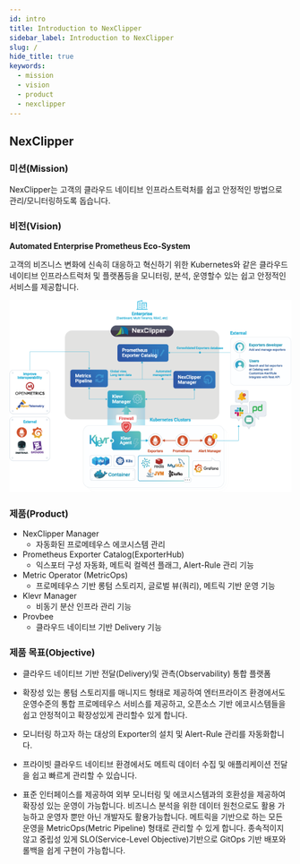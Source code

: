 ```yaml
---
id: intro
title: Introduction to NexClipper
sidebar_label: Introduction to NexClipper
slug: /
hide_title: true
keywords:
  - mission
  - vision
  - product
  - nexclipper
---
```


## NexClipper

### 미션(Mission)

NexClipper는 고객의 클라우드 네이티브 인프라스트럭처를 쉽고 안정적인 방법으로 관리/모니터링하도록 돕습니다.

### 비전(Vision)

**Automated Enterprise Prometheus Eco-System**

고객의 비즈니스 변화에 신속히 대응하고 혁신하기 위한 Kubernetes와 같은 클라우드 네이티브 인프라스트럭처 및 플랫폼등을 모니터링, 분석, 운영할수 있는 쉽고 안정적인 서비스를 제공합니다.


![img](../static/img/architecture_outline3_layer.png)

### 제품(Product)

* NexClipper Manager
  * 자동화된 프로메테우스 에코시스템 관리 
* Prometheus Exporter Catalog(ExporterHub)
  * 익스포터 구성 자동화, 메트릭 컬렉션 플래그, Alert-Rule 관리 기능
* Metric Operator (MetricOps)
  * 프로메테우스 기반 롱텀 스토리지, 글로벌 뷰(쿼리), 메트릭 기반 운영 기능
* Klevr Manager
  * 비동기 분산 인프라 관리 기능
* Provbee
  * 클라우드 네이티브 기반 Delivery 기능

### 제품 목표(Objective)
* 클라우드 네이티브 기반 전달(Delivery)및 관측(Observability) 통합 플랫폼

* 확장성 있는 롱텀 스토리지를 매니지드 형태로 제공하여 엔터프라이즈 환경에서도 운영수준의 통합 프로메테우스 서비스를 제공하고, 오픈소스 기반 에코시스템들을 쉽고 안정적이고 확장성있게 관리할수 있게 합니다.
* 모니터링 하고자 하는 대상의 Exporter의 설치 및 Alert-Rule 관리를 자동화합니다.
* 프라이빗 클라우드 네이티브 환경에서도 메트릭 데이터 수집 및 애플리케이션 전달을 쉽고 빠르게 관리할 수 있습니다.
* 표준 인터페이스를 제공하여 외부 모니터링 및 에코시스템과의 호환성을 제공하여 확장성 있는 운영이 가능합니다. 비즈니스 분석을 위한 데이터 원천으로도 활용 가능하고 운영자 뿐만 아닌 개발자도 활용가능합니다. 메트릭을 기반으로 하는 모든 운영을 MetricOps(Metric Pipeline) 형태로 관리할 수 있게 합니다. 종속적이지 않고 중립성 있게 SLO(Service-Level Objective)기반으로 GitOps 기반 배포와 롤백을 쉽게 구현이 가능합니다. 
